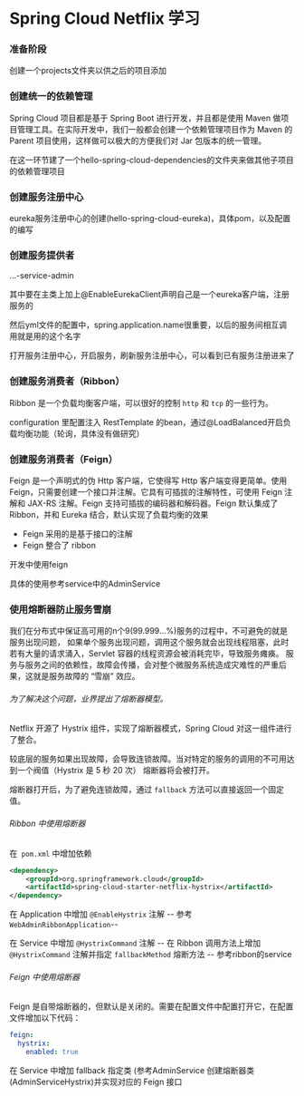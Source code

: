 # Spring Cloud Netflix 学习

### 准备阶段

创建一个projects文件夹以供之后的项目添加


### 创建统一的依赖管理

Spring Cloud 项目都是基于 Spring Boot 进行开发，并且都是使用 Maven 做项目管理工具。在实际开发中，我们一般都会创建一个依赖管理项目作为 Maven 的 Parent 项目使用，这样做可以极大的方便我们对 Jar 包版本的统一管理。

在这一环节建了一个hello-spring-cloud-dependencies的文件夹来做其他子项目的依赖管理项目

### 创建服务注册中心
eureka服务注册中心的创建(hello-spring-cloud-eureka)，具体pom，以及配置的编写
### 创建服务提供者
...-service-admin

其中要在主类上加上@EnableEurekaClient声明自己是一个eureka客户端，注册服务的

然后yml文件的配置中，spring.application.name很重要，以后的服务间相互调用就是用的这个名字

打开服务注册中心，开启服务，刷新服务注册中心，可以看到已有服务注册进来了

### 创建服务消费者（Ribbon）
Ribbon 是一个负载均衡客户端，可以很好的控制 `http` 和 `tcp` 的一些行为。

configuration 里配置注入 RestTemplate 的bean，通过@LoadBalanced开启负载均衡功能（轮询，具体没有做研究）
### 创建服务消费者（Feign）
Feign 是一个声明式的伪 Http 客户端，它使得写 Http 客户端变得更简单。使用 Feign，只需要创建一个接口并注解。它具有可插拔的注解特性，可使用 Feign 注解和 JAX-RS 注解。Feign 支持可插拔的编码器和解码器。Feign 默认集成了 Ribbon，并和 Eureka 结合，默认实现了负载均衡的效果
- Feign 采用的是基于接口的注解
- Feign 整合了 ribbon

开发中使用feign

具体的使用参考service中的AdminService
### 使用熔断器防止服务雪崩
我们在分布式中保证高可用的n个9(99.999...%)服务的过程中，不可避免的就是服务出现问题，
如果单个服务出现问题，调用这个服务就会出现线程阻塞，此时若有大量的请求涌入，Servlet 容器的线程资源会被消耗完毕，导致服务瘫痪。
服务与服务之间的依赖性，故障会传播，会对整个微服务系统造成灾难性的严重后果，这就是服务故障的 “雪崩” 效应。

###### 为了解决这个问题，业界提出了熔断器模型。
Netflix 开源了 Hystrix 组件，实现了熔断器模式，Spring Cloud 对这一组件进行了整合。

较底层的服务如果出现故障，会导致连锁故障。当对特定的服务的调用的不可用达到一个阀值（Hystrix 是 5 秒 20 次） 熔断器将会被打开。

熔断器打开后，为了避免连锁故障，通过 `fallback` 方法可以直接返回一个固定值。
###### Ribbon 中使用熔断器
在` pom.xml` 中增加依赖
```xml
<dependency>
    <groupId>org.springframework.cloud</groupId>
    <artifactId>spring-cloud-starter-netflix-hystrix</artifactId>
</dependency>
```
在 Application 中增加 `@EnableHystrix` 注解   -- 参考`WebAdminRibbonApplication`--

在 Service 中增加 `@HystrixCommand` 注解
-- 在 Ribbon 调用方法上增加 `@HystrixCommand` 注解并指定 `fallbackMethod` 熔断方法 --
参考ribbon的service

###### Feign 中使用熔断器
Feign 是自带熔断器的，但默认是关闭的。需要在配置文件中配置打开它，在配置文件增加以下代码：
```yml
feign:
  hystrix:
    enabled: true
```
在 Service 中增加 fallback 指定类 (参考AdminService
创建熔断器类(AdminServiceHystrix)并实现对应的 Feign 接口